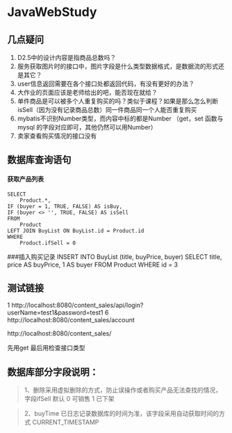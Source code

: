 # JavaWebStudy

## 几点疑问
1. D2.5中的设计内容是指商品总数吗？
2. 服务获取图片时的接口中，图片字段是什么类型数据格式，是数据流的形式还是其它？
3. user信息返回需要在各个接口处都返回代码，有没有更好的办法？
4. 大作业的页面应该是老师给出的吧，能否现在就给？
5. 单件商品是可以被多个人重复购买的吗？类似于课程？如果是那么怎么判断isSell（因为没有记录商品总数）同一件商品同一个人能否重复购买
6. mybatis不识别Number类型，而内容中标的都是Number （get，set 函数与 mysql 的字段对应即可，其他仍然可以用Number）
7. 卖家查看购买情况的接口没有

## 数据库查询语句

#### 获取产品列表

	SELECT
	    Product.*,
	IF (buyer = 1, TRUE, FALSE) AS isBuy,
	IF (buyer <> '', TRUE, FALSE) AS isSell
	FROM
	    Product
	LEFT JOIN BuyList ON BuyList.id = Product.id
	WHERE
	    Product.ifSell = 0

###插入购买记录
	INSERT INTO BuyList (title, buyPrice, buyer) SELECT
	    title,
	    price AS buyPrice,
	    1 AS buyer
	FROM
	    Product
	WHERE
	    id = 3

## 测试链接
1
 http://localhost:8080/content_sales/api/login?userName=test1&password=test1
6 
http://localhost:8080/content_sales/account

http://localhost:8080/content_sales/

先用get 最后用检查接口类型

## 数据库部分字段说明：  
> 1、删除采用虚拟删除的方式，防止误操作或者购买产品无法查找的情况，字段ifSell 默认 0 可销售 1 已下架

> 2、buyTime 已日志记录数据库的时间为准，该字段采用自动获取时间的方式 CURRENT_TIMESTAMP